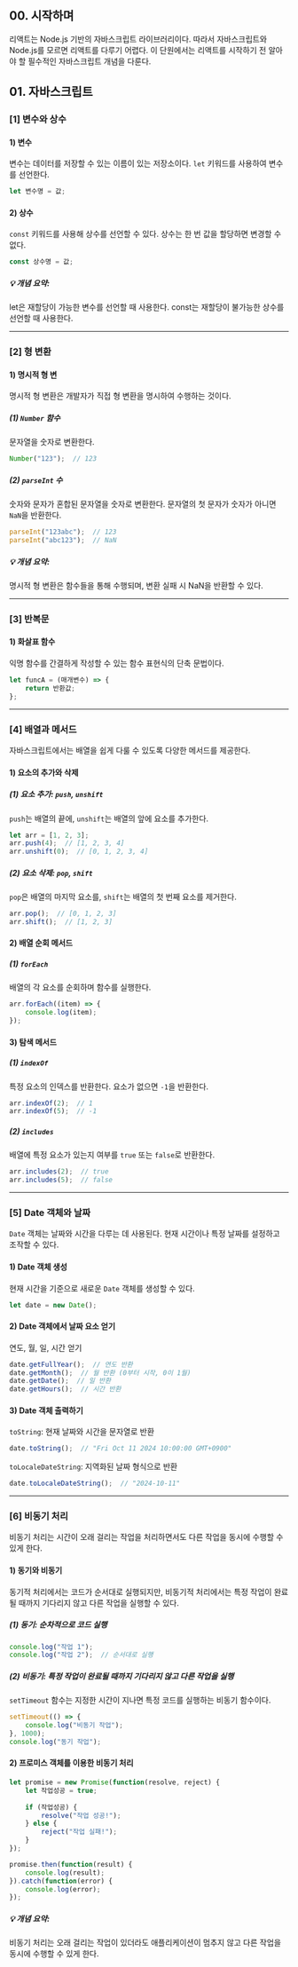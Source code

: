 ## 00. 시작하며
리액트는 Node.js 기반의 자바스크립트 라이브러리이다. 따라서 자바스크립트와 Node.js를 모르면 리액트를 다루기 어렵다. 이 단원에서는 리액트를 시작하기 전 알아야 할 필수적인 자바스크립트 개념을 다룬다.

## 01. 자바스크립트

### [1] 변수와 상수

#### 1) 변수
변수는 데이터를 저장할 수 있는 이름이 있는 저장소이다. `let` 키워드를 사용하여 변수를 선언한다.

```javascript
let 변수명 = 값;
```

#### 2) 상수
`const` 키워드를 사용해 상수를 선언할 수 있다. 상수는 한 번 값을 할당하면 변경할 수 없다.

```javascript
const 상수명 = 값;
```

##### 💡 개념 요약:

let은 재할당이 가능한 변수를 선언할 때 사용한다.
const는 재할당이 불가능한 상수를 선언할 때 사용한다.

***

### [2] 형 변환

#### 1) 명시적 형 변
명시적 형 변환은 개발자가 직접 형 변환을 명시하여 수행하는 것이다.

##### (1) `Number` 함수
문자열을 숫자로 변환한다.

```javascript
Number("123");  // 123
```

##### (2) `parseInt` 수
숫자와 문자가 혼합된 문자열을 숫자로 변환한다. 문자열의 첫 문자가 숫자가 아니면 `NaN`을 반환한다.

```javascript
parseInt("123abc");  // 123
parseInt("abc123");  // NaN
```

##### 💡 개념 요약:

명시적 형 변환은 함수들을 통해 수행되며, 변환 실패 시 NaN을 반환할 수 있다.

***

### [3] 반복문

#### 1) 화살표 함수
익명 함수를 간결하게 작성할 수 있는 함수 표현식의 단축 문법이다.

```javascript
let funcA = (매개변수) => {
    return 반환값;
};
```

***

### [4] 배열과 메서드
자바스크립트에서는 배열을 쉽게 다룰 수 있도록 다양한 메서드를 제공한다.

#### 1) 요소의 추가와 삭제

##### (1) 요소 추가: `push`, `unshift`
`push`는 배열의 끝에, `unshift`는 배열의 앞에 요소를 추가한다.

```javascript
let arr = [1, 2, 3];
arr.push(4);  // [1, 2, 3, 4]
arr.unshift(0);  // [0, 1, 2, 3, 4]
```

##### (2) 요소 삭제: `pop`, `shift`
`pop`은 배열의 마지막 요소를, `shift`는 배열의 첫 번째 요소를 제거한다.

```javascript
arr.pop();  // [0, 1, 2, 3]
arr.shift();  // [1, 2, 3]
```

#### 2) 배열 순회 메서드

##### (1) `forEach`
배열의 각 요소를 순회하며 함수를 실행한다.

```javascript
arr.forEach((item) => {
    console.log(item);
});
```

#### 3) 탐색 메서드

##### (1) `indexOf`
특정 요소의 인덱스를 반환한다. 요소가 없으면 `-1`을 반환한다.

```javascript
arr.indexOf(2);  // 1
arr.indexOf(5);  // -1
```

##### (2) `includes`
배열에 특정 요소가 있는지 여부를 `true` 또는 `false`로 반환한다.

```javascript
arr.includes(2);  // true
arr.includes(5);  // false
```

***

### [5] Date 객체와 날짜
`Date` 객체는 날짜와 시간을 다루는 데 사용된다. 현재 시간이나 특정 날짜를 설정하고 조작할 수 있다.

#### 1) Date 객체 생성
현재 시간을 기준으로 새로운 `Date` 객체를 생성할 수 있다.

```javascript
let date = new Date();
```

#### 2) Date 객체에서 날짜 요소 얻기
연도, 월, 일, 시간 얻기

```javascript
date.getFullYear();  // 연도 반환
date.getMonth();  // 월 반환 (0부터 시작, 0이 1월)
date.getDate();  // 일 반환
date.getHours();  // 시간 반환
```

#### 3) Date 객체 출력하기

`toString`: 현재 날짜와 시간을 문자열로 반환

```javascript
date.toString();  // "Fri Oct 11 2024 10:00:00 GMT+0900"
```

`toLocaleDateString`: 지역화된 날짜 형식으로 반환
```javascript
date.toLocaleDateString();  // "2024-10-11"
```

***

### [6] 비동기 처리
비동기 처리는 시간이 오래 걸리는 작업을 처리하면서도 다른 작업을 동시에 수행할 수 있게 한다.

#### 1) 동기와 비동기
동기적 처리에서는 코드가 순서대로 실행되지만, 비동기적 처리에서는 특정 작업이 완료될 때까지 기다리지 않고 다른 작업을 실행할 수 있다.

##### (1) 동기: 순차적으로 코드 실행

```javascript
console.log("작업 1");
console.log("작업 2");  // 순서대로 실행
```

##### (2) 비동기: 특정 작업이 완료될 때까지 기다리지 않고 다른 작업을 실행
`setTimeout` 함수는 지정한 시간이 지나면 특정 코드를 실행하는 비동기 함수이다.
```javascript
setTimeout(() => {
    console.log("비동기 작업");
}, 1000);
console.log("동기 작업");
```

#### 2) 프로미스 객체를 이용한 비동기 처리

```javascript
let promise = new Promise(function(resolve, reject) {
    let 작업성공 = true;
    
    if (작업성공) {
        resolve("작업 성공!");
    } else {
        reject("작업 실패!");
    }
});

promise.then(function(result) {
    console.log(result);
}).catch(function(error) {
    console.log(error);
});
```

##### 💡 개념 요약:

비동기 처리는 오래 걸리는 작업이 있더라도 애플리케이션이 멈추지 않고 다른 작업을 동시에 수행할 수 있게 한다.
